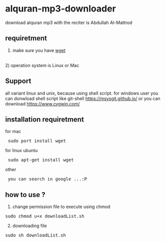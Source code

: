 alquran-mp3-downloader
======================

download alquran mp3 with the reciter is Abdullah Al-Mattrod

requiretment
------------
1) make sure you have [wget](http://www.gnu.org/software/wget/) 
<br>
2) operation system is Linux or Mac

Support
----------
all variant linux and unix, because using shell script.
for windows user you can donwload shell script like git-shell https://msysgit.github.io/ or you can download  https://www.cygwin.com/

installation requiretment
-------------------------
for mac
<pre> sudo port install wget </pre>
for linux ubuntu
<pre> sudo apt-get install wget</pre>
other
<pre> you can search in google ...:P </pre>


how to use ?
------------
1) change permission file to execute using chmod
<pre>
sudo chmod u+x downloadList.sh 
</pre>
2) downloading file
<pre>sudo sh downloadList.sh </pre>
